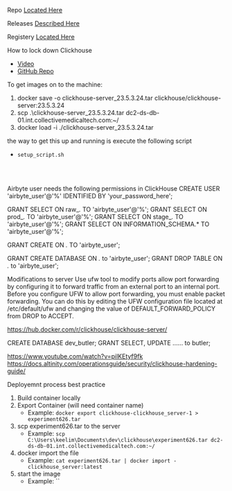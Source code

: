Repo [Located Here](https://github.com/ClickHouse/ClickHouse/tree/master/docker/server)

Releases [Described Here](https://github.com/ClickHouse/ClickHouse/releases)

Registery [Located Here](https://registry.hub.docker.com/r/clickhouse/clickhouse-server/tags)

How to lock down Clickhouse
- [Video](https://www.youtube.com/watch?v=O5JWXLv_1ZQ&t=1458s)
- [GitHub Repo](https://github.com/Altinity/clickhouse-sql-examples/tree/main/fortress-clickhouse)
    
To get images on to the machine: 
1. docker save -o clickhouse-server_23.5.3.24.tar clickhouse/clickhouse-server:23.5.3.24
2. scp .\clickhouse-server_23.5.3.24.tar dc2-ds-db-01.int.collectivemedicaltech.com:~/
3. docker load -i ./clickhouse-server_23.5.3.24.tar


the way to get this up and running is execute the following script
- `setup_script.sh`

<br><br>

Airbyte user needs the following permissions in ClickHouse
CREATE USER 'airbyte_user'@'%' IDENTIFIED BY 'your_password_here';

GRANT SELECT ON raw_*.* TO 'airbyte_user'@'%';
GRANT SELECT ON prod_*.* TO 'airbyte_user'@'%';
GRANT SELECT ON stage_*.* TO 'airbyte_user'@'%';
GRANT SELECT ON INFORMATION_SCHEMA.* TO 'airbyte_user'@'%';

GRANT CREATE ON *.* TO 'airbyte_user';

GRANT CREATE DATABASE ON *.* to 'airbyte_user';
GRANT DROP TABLE ON *.* to 'airbyte_user';



Modifications to server
Use ufw tool to modify ports
allow port forwarding by configuring it to forward traffic from an external port to an internal port. Before you configure UFW to allow port forwarding, you must enable packet forwarding. You can do this by editing the UFW configuration file located at /etc/default/ufw and changing the value of DEFAULT_FORWARD_POLICY from DROP to ACCEPT.

https://hub.docker.com/r/clickhouse/clickhouse-server/

CREATE DATABASE dev_butler;
GRANT SELECT, UPDATE ...... to butler;

https://www.youtube.com/watch?v=pilKEtyf9fk
https://docs.altinity.com/operationsguide/security/clickhouse-hardening-guide/


Deployemnt process best practice

1. Build container locally
2. Export Container (will need container name)
    - Example: `docker export clickhouse-clickhouse_server-1 > experiment626.tar`
3. scp experiment626.tar to the server
    - Example: `scp C:\Users\keelim\Documents\dev\clickhouse\experiment626.tar dc2-ds-db-01.int.collectivemedicaltech.com:~/`
4. docker import the file
    - Example: `cat experiment626.tar | docker import - clickhouse_server:latest`
5. start the image
    - Example: ``